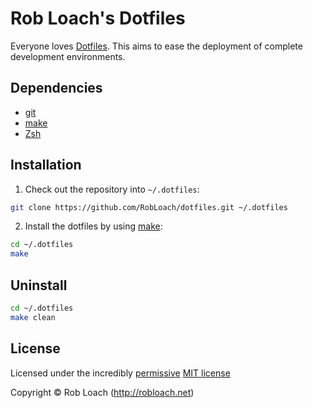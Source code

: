 # Rob Loach's Dotfiles

Everyone loves [Dotfiles](http://dotfiles.github.io). This aims to ease the deployment of complete development environments.

## Dependencies

* [git](http://git-scm.com)
* [make](http://gnu.org/software/make)
* [Zsh](http://www.zsh.org)

## Installation

1. Check out the repository into `~/.dotfiles`:
  ``` bash
  git clone https://github.com/RobLoach/dotfiles.git ~/.dotfiles
  ```

2. Install the dotfiles by using [make](http://www.gnu.org/software/make/):
  ``` bash
  cd ~/.dotfiles
  make
  ```

## Uninstall

``` bash
cd ~/.dotfiles
make clean
```

## License

Licensed under the incredibly [permissive](http://en.wikipedia.org/wiki/Permissive_free_software_licence) [MIT license](http://creativecommons.org/licenses/MIT/)

Copyright &copy; Rob Loach (http://robloach.net)
